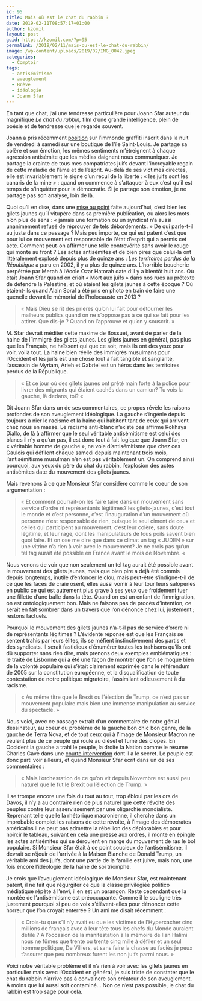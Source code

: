 ```yaml
---
id: 95
title: Mais où est le chat du rabbin ?
date: 2019-02-11T08:57:17+01:00
author: kzomil
layout: post
guid: https://kzomil.com/?p=95
permalink: /2019/02/11/mais-ou-est-le-chat-du-rabbin/
image: /wp-content/uploads/2019/02/IMG_0042.jpeg
categories:
  - Comptoir
tags:
  - antisémitisme
  - aveuglement
  - Brève
  - idéologie
  - Joann Sfar
---
```

En tant que chat, j&rsquo;ai une tendresse particulière pour Joann Sfar auteur du magnifique _Le chat du rabbin,_ film d&rsquo;une grande intelligence, plein de poésie et de tendresse que je regarde souvent.

Joann a pris récemment [position](https://www.facebook.com/permalink.php?story_fbid=10156810975048211&id=801503210) sur l&rsquo;immonde graffiti inscrit dans la nuit de vendredi à samedi sur une boutique de l&rsquo;île Saint-Louis. Je partage sa colère et son émotion, les mêmes sentiments m&rsquo;étreignent à chaque agression antisémite que les médias daignent nous communiquer. Je partage la crainte de tous mes compatriotes juifs devant l&rsquo;incroyable regain de cette maladie de l&rsquo;âme et de l&rsquo;esprit. Au-delà de ses victimes directes, elle est invariablement le signe d&rsquo;un recul de la liberté : « les juifs sont les canaris de la mine » : quand on commence à s&rsquo;attaquer à eux c&rsquo;est qu&rsquo;il est temps de s&rsquo;inquiéter pour la démocratie. Si je partage son émotion, je ne partage pas son analyse, loin de là.

Quoi qu&rsquo;il en dise, dans une [mise au point](https://www.facebook.com/permalink.php?story_fbid=10156813328723211&id=801503210) faite aujourd&rsquo;hui, c&rsquo;est bien les gilets jaunes qu&rsquo;il vitupère dans sa première publication, ou alors les mots n&rsquo;on plus de sens : « jamais une formation ou un syndicat n&rsquo;a aussi unanimement refusé de réprouver de tels débordements. » De qui parle-t-il au juste dans ce passage ? Mais peu importe, ce qui est patent c&rsquo;est que pour lui ce mouvement est responsable de l&rsquo;état d&rsquo;esprit qui a permis cet acte. Comment peut-on affirmer une telle contrevérité sans avoir le rouge qui monte au front ? Les actes antisémites et de bien pires que celui-là ont littéralement explosé depuis plus de quinze ans : _Les territoires perdus de la République_ a paru en 2002, il y a plus de quinze ans. L&rsquo;horrible boucherie perpétrée par Merah à l&rsquo;école Ozar Hatorah date d&rsquo;il y a bientôt huit ans. Où était Joann Sfar quand on criait « Mort aux juifs » dans nos rues au prétexte de défendre la Palestine, et où étaient les gilets jaunes à cette époque ? Où étaient-ils quand Alain Soral a été pris en photo en train de faire une quenelle devant le mémorial de l&rsquo;holocauste en 2013 ?

> « Mais Dieu se rit des prières qu’on lui fait pour détourner les malheurs publics quand on ne s’oppose pas à ce qui se fait pour les attirer. Que dis-je ? Quand on l’approuve et qu’on y souscrit. »

M. Sfar devrait méditer cette maxime de Bossuet, avant de parler de la haine de l&rsquo;immigré des gilets jaunes. Les gilets jaunes en général, pas plus que les Français, ne haïssent qui que ce soit, mais ils ont des yeux pour voir, voilà tout. La haine bien réelle des immigrés musulmans pour l&rsquo;Occident et les juifs est une chose tout à fait tangible et sanglante, l&rsquo;assassin de Myriam, Arieh et Gabriel est un héros dans les territoires perdus de la République.

> « Et ce jour où des gilets jaunes ont prêté main forte à la police pour livrer des migrants qui étaient cachés dans un camion? Tu vois la gauche, là dedans, toi? « 

Dit Joann Sfar dans un de ses commentaires, ce propos révèle les raisons profondes de son aveuglement idéologique. La gauche s&rsquo;ingénie depuis toujours à nier le racisme et la haine qui habitent tant de ceux qui arrivent chez nous en masse. Le racisme anti-blanc n&rsquo;existe pas affirme Rokhaya Diallo, de là à affirmer que le seul véritable antisémitisme est celui des blancs il n&rsquo;y a qu&rsquo;un pas, il est donc tout à fait logique que Joann Sfar, en « véritable homme de gauche », ne voie d&rsquo;antisémitisme que chez ces Gaulois qui défilent chaque samedi depuis maintenant trois mois, l&rsquo;antisémitisme musulman n&rsquo;en est pas véritablement un. On comprend ainsi pourquoi, aux yeux du père du chat du rabbin, l&rsquo;explosion des actes antisémites date du mouvement des gilets jaunes.

Mais revenons à ce que Monsieur Sfar considère comme le coeur de son argumentation :

> « Et comment pourrait-on les faire taire dans un mouvement sans service d&rsquo;ordre ni représentants légitimes? les gilets-jaunes, c&rsquo;est tout le monde et c&rsquo;est personne, c&rsquo;est l&rsquo;inauguration d&rsquo;un mouvement où personne n&rsquo;est responsable de rien, puisque le seul ciment de ceux et celles qui participent au mouvement, c&rsquo;est leur colère, sans doute légitime, et leur rage, dont les manipulateurs de tous poils savent bien quoi faire. Et on ose me dire que dans ce climat un tag « JUDEN » sur une vitrine n&rsquo;a rien à voir avec le mouvement? Je ne crois pas qu&rsquo;un tel tag aurait été possible en France avant le mois de Novembre. « 

Nous venons de voir que non seulement un tel tag aurait été possible avant le mouvement des gilets jaunes, mais que bien pire a déjà été commis depuis longtemps, inutile d&rsquo;enfoncer le clou, mais peut-être s&rsquo;indigne-t-il de ce que les faces de craie osent, elles aussi vomir à leur tour leurs saloperies en public ce qui est autrement plus grave à ses yeux que froidement tuer une fillette d&rsquo;une balle dans la tête. Quand on est un enfant de l&rsquo;immigration, on est ontologiquement bon. Mais ne faisons pas de procès d&rsquo;intention, ce serait en fait sombrer dans un travers que l&rsquo;on dénonce chez lui, justement ; restons factuels.

Pourquoi le mouvement des gilets jaunes n&rsquo;a-t-il pas de service d&rsquo;ordre ni de représentants légitimes ? L&rsquo;évidente réponse est que les Français se sentent trahis par leurs élites, ils se méfient instinctivement des partis et des syndicats. Il serait fastidieux d&rsquo;énumérer toutes les trahisons qu&rsquo;ils ont dû supporter sans rien dire, mais prenons deux exemples emblématiques : le traité de Lisbonne qui a été une façon de montrer que l&rsquo;on se moque bien de la volonté populaire qui s&rsquo;était clairement exprimée dans le référendum de 2005 sur la constitution européenne, et la disqualification de toute contestation de notre politique migratoire, l&rsquo;assimilant odieusement à du racisme.

> « Au même titre que le Brexit ou l&rsquo;élection de Trump, ce n&rsquo;est pas un mouvement populaire mais bien une immense manipulation au service du spectacle. »

Nous voici, avec ce passage extrait d&rsquo;un commentaire de notre génial dessinateur, au coeur du problème de la gauche bon chic bon genre, de la gauche de Terra Nova, et de tout ceux qui à l&rsquo;image de Monsieur Macron ne veulent plus de ce peuple qui roule au diésel et fume des clopes. En Occident la gauche a trahi le peuple, la droite la Nation comme le résume Charles Gave dans une [courte intervention](https://www.youtube.com/watch?time_continue=50&v=SSA7zxQqowM) dont il a le secret. Le peuple est donc parti voir ailleurs, et quand Monsieur Sfar écrit dans un de ses commentaires :

> « Mais l&rsquo;orchesration de ce qu&rsquo;on vit depuis Novembre est aussi peu naturel que le fut le Brexit ou l&rsquo;élection de Trump. »

Il se trompe encore une fois du tout au tout, trop ébloui par les ors de Davos, il n&rsquo;y a au contraire rien de plus naturel que cette révolte des peuples contre leur asservissement par une oligarchie mondialiste. Reprenant telle quelle la rhétorique macronienne, il cherche dans un improbable complot les raisons de cette révolte, à l&rsquo;image des démocrates américains il ne peut pas admettre la rébellion des déplorables et pour noircir le tableau, suivant en cela une presse aux ordres, il monte en épingle les actes antisémites qui se déroulent en marge du mouvement de ras le bol populaire. Si Monsieur Sfar était à ce point soucieux de l&rsquo;antisémitisme, il devrait se réjouir de l&rsquo;arrivée à la Maison Blanche de Donald Trump, un véritable ami des juifs, dont une partie de la famille est juive, mais non, une fois encore l&rsquo;idéologie de la haine de soi triomphe.

Je crois que l&rsquo;aveuglement idéologique de Monsieur Sfar, est maintenant patent, il ne fait que régurgiter ce que la classe privilégiée politico médiatique répète à l&rsquo;envi, il en est un parangon. Reste cependant que la montée de l&rsquo;antisémitisme est préoccupante. Comme il le souligne très justement pourquoi si peu de voix s&rsquo;élèvent-elles pour dénoncer cette horreur que l&rsquo;on croyait enterrée ? Un ami me disait récemment :

> « Crois-tu que s&rsquo;il n’y avait eu que les victimes de l’Hypercacher cinq millions de français avec à leur tête tous les chefs du Monde auraient défilé ? A l’occasion de la manifestation à la mémoire de Ilan Halimi nous ne fûmes que trente ou trente cinq mille à défiler et un seul homme politique, De Villiers, et sans faire la chasse au faciès je peux t’assurer que peu nombreux furent les non juifs parmi nous. »

Voici notre véritable problème et il n&rsquo;a rien à voir avec les gilets jaunes en particulier mais avec l&rsquo;Occident en général, je suis triste de constater que le chat du rabbin n&rsquo;arrive pas à convaincre son créateur de son aveuglement. À moins que lui aussi soit contaminé&#8230; Non ce n&rsquo;est pas possible, le chat du rabbin est trop sage pour cela.

&nbsp;